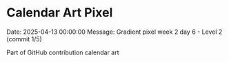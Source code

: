 # Calendar Art Pixel

Date: 2025-04-13 00:00:00
Message: Gradient pixel week 2 day 6 - Level 2 (commit 1/5)

Part of GitHub contribution calendar art
